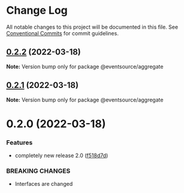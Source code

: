# Change Log

All notable changes to this project will be documented in this file.
See [Conventional Commits](https://conventionalcommits.org) for commit guidelines.

## [0.2.2](https://github.com/thomasvargiu/eventsource-ts/compare/@eventsource/aggregate@0.2.1...@eventsource/aggregate@0.2.2) (2022-03-18)

**Note:** Version bump only for package @eventsource/aggregate





## [0.2.1](https://github.com/thomasvargiu/eventsource-ts/compare/@eventsource/aggregate@0.2.0...@eventsource/aggregate@0.2.1) (2022-03-18)

**Note:** Version bump only for package @eventsource/aggregate





# 0.2.0 (2022-03-18)


### Features

* completely new release 2.0 ([f518d7d](https://github.com/thomasvargiu/eventsource-ts/commit/f518d7d5a5f6223d1a36332355e9cd352350b40d))


### BREAKING CHANGES

* Interfaces are changed
